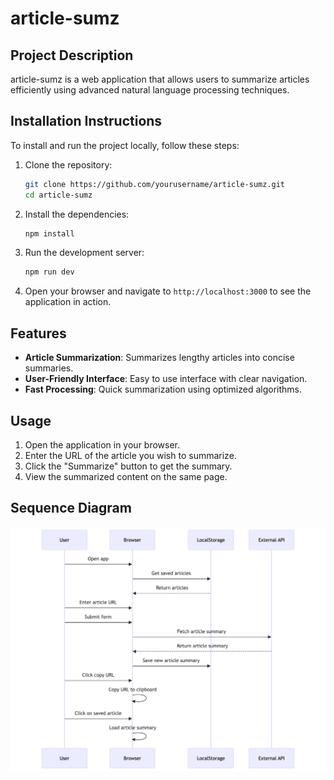 # article-sumz

## Project Description
article-sumz is a web application that allows users to summarize articles efficiently using advanced natural language processing techniques.

## Installation Instructions
To install and run the project locally, follow these steps:

1. Clone the repository:
    ```bash
    git clone https://github.com/yourusername/article-sumz.git
    cd article-sumz
    ```

2. Install the dependencies:
    ```bash
    npm install
    ```

3. Run the development server:
    ```bash
    npm run dev
    ```

4. Open your browser and navigate to `http://localhost:3000` to see the application in action.

## Features
- **Article Summarization**: Summarizes lengthy articles into concise summaries.
- **User-Friendly Interface**: Easy to use interface with clear navigation.
- **Fast Processing**: Quick summarization using optimized algorithms.

## Usage
1. Open the application in your browser.
2. Enter the URL of the article you wish to summarize.
3. Click the "Summarize" button to get the summary.
4. View the summarized content on the same page.

## Sequence Diagram
![Sequence Diagram](article-sumz.png)


